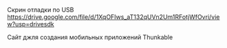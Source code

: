 Скрин отладки по USB
https://drive.google.com/file/d/1XqOFIws_aT132qUVn2Um1RFotjWfOvri/view?usp=drivesdk

Сайт джля создания мобильных приложений 
Thunkable
